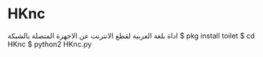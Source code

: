 # HKnc
اداة بلغة العربية لقطع الانترنت عن الاجهزة المتصلة بالشبكة
$ pkg install toilet
$ cd HKnc
$ python2 HKnc.py
